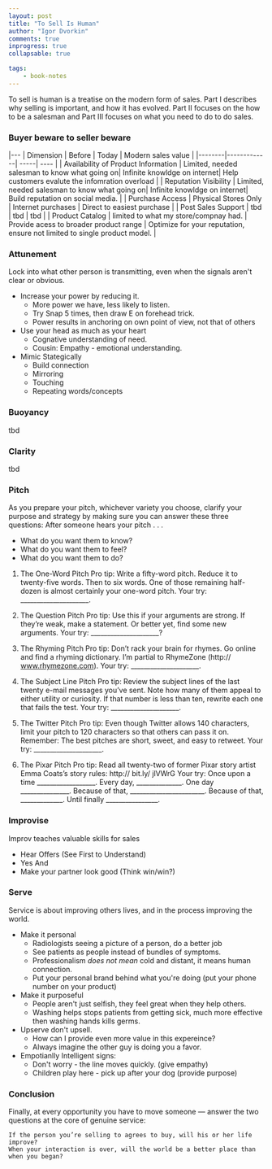 ```yaml
--- 
layout: post
title: "To Sell Is Human"
author: "Igor Dvorkin"
comments: true
inprogress: true
collapsable: true

tags: 
    - book-notes
---
```


To sell is human is a treatise on the modern form of sales. Part I describes why selling is important, and how it has evolved. Part II focuses on the how to be a salesman and Part III focuses on what you need to do to do sales.

### Buyer beware to seller beware

|---
| Dimension  |  Before |  Today |  Modern sales value  | 
|--------|-------------| -----| ---- | 
| Availability of Product Information  | Limited, needed salesman to know what going on|  Infinite knowldge on internet| Help customers evalute the infomration overload |
| Reputation Visibility  | Limited, needed salesman to know what going on|  Infinite knowldge on internet| Build reputation on social media. |
| Purchase Access | Physical Stores Only | Internet purchases | Direct to easiest purchase |
| Post Sales Support | tbd | tbd | tbd |
| Product Catalog | limited to what my store/compnay had. | Provide acess to broader product range | Optimize for your reputation, ensure not limited to single product model. |

### Attunement

Lock into what other person is transmitting, even when the signals aren't clear or obvious.

* Increase your power by reducing it.
    * More power we have, less likely to listen.
    * Try Snap 5 times, then draw E on forehead trick.
    * Power results in anchoring on own point of view, not that of others
* Use your head as much as your heart
    * Cognative understanding of need.
    * Cousin: Empathy - emotional understanding.
* Mimic Stategically
    * Build connection
    * Mirroring
    * Touching
    * Repeating words/concepts

### Buoyancy
tbd

### Clarity
tbd

### Pitch

As you prepare your pitch, whichever variety you choose, clarify your purpose and strategy by making sure you can answer these three questions: After someone hears your pitch . . . 
* What do you want them to know? 
* What do you want them to feel? 
* What do you want them to do? 

1. The One-Word Pitch Pro tip: Write a fifty-word pitch. Reduce it to twenty-five words. Then to six words. One of those remaining half-dozen is almost certainly your one-word pitch. Your try: _____________________. 

2. The Question Pitch Pro tip: Use this if your arguments are strong. If they’re weak, make a statement. Or better yet, find some new arguments. Your try: _____________________? 

3. The Rhyming Pitch Pro tip: Don’t rack your brain for rhymes. Go online and find a rhyming dictionary. I’m partial to RhymeZone (http:// www.rhymezone.com). Your try: _____________________. 

4. The Subject Line Pitch Pro tip: Review the subject lines of the last twenty e-mail messages you’ve sent. Note how many of them appeal to either utility or curiosity. If that number is less than ten, rewrite each one that fails the test. Your try: _____________________. 

5. The Twitter Pitch Pro tip: Even though Twitter allows 140 characters, limit your pitch to 120 characters so that others can pass it on. Remember: The best pitches are short, sweet, and easy to retweet. Your try: _____________________. 

6. The Pixar Pitch Pro tip: Read all twenty-two of former Pixar story artist Emma Coats’s story rules: http:// bit.ly/ jlVWrG Your try: Once upon a time __________________. Every day, ______________. One day _______________. Because of that, _______________________. Because of that, _____________. Until finally ________________. 

### Improvise
Improv teaches valuable skills for sales

* Hear Offers (See First to Understand)
* Yes And 
* Make your partner look good (Think win/win?)

### Serve
Service is about improving others lives, and in the process improving the world.

* Make it personal
    * Radiologists seeing a picture of a person, do a better job
    * See patients as people instead of bundles of symptoms.
    * Professionalism *does not mean* cold and distant, it means human connection.
    * Put your personal brand behind what you're doing (put your phone number on your product)
* Make it purposeful
    * People aren't just selfish, they feel great when they help others. 
    * Washing helps stops patients from getting sick, much more effective then washing hands kills germs.
* Upserve don't upsell.
    * How can I provide even more value in this expereince? 
    * Always imagine the other guy is doing you a favor.
* Empotianlly Intelligent signs:
    * Don't worry - the line moves quickly. (give empathy)
    * Children play here - pick up after your dog (provide purpose)


### Conclusion
Finally, at every opportunity you have to move someone — answer the two questions at the core of genuine service: 

    If the person you’re selling to agrees to buy, will his or her life improve? 
    When your interaction is over, will the world be a better place than when you began?


